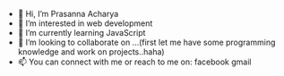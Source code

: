 - 👋 Hi, I’m Prasanna Acharya
- 👀 I’m interested in web development
- 🌱 I’m currently learning JavaScript
- 💞️ I’m looking to collaborate on ...(first let me have some programming knowledge and work on projects..haha)
- 📫 You can connect with me or reach to me on: facebook gmail

<!---
imprasanna/imprasanna is a ✨ special ✨ repository because its `README.md` (this file) appears on your GitHub profile.
You can click the Preview link to take a look at your changes.
--->
